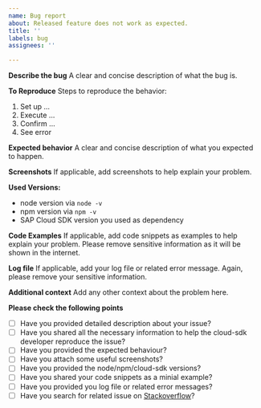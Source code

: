 ```yaml
---
name: Bug report
about: Released feature does not work as expected.
title: ''
labels: bug
assignees: ''

---
```


**Describe the bug**
A clear and concise description of what the bug is.

**To Reproduce**
Steps to reproduce the behavior:
1. Set up ...
2. Execute ...
3. Confirm ...
4. See error

**Expected behavior**
A clear and concise description of what you expected to happen.

**Screenshots**
If applicable, add screenshots to help explain your problem.

**Used Versions:**
 - node version via `node -v`
 - npm version via `npm -v`
 - SAP Cloud SDK version you used as dependency

**Code Examples**
If applicable, add code snippets as examples to help explain your problem. Please remove sensitive information as it will be shown in the internet.

**Log file**
If applicable, add your log file or related error message. Again, please remove your sensitive information.

**Additional context**
Add any other context about the problem here.

**Please check the following points**
- [ ] Have you provided detailed description about your issue?
- [ ] Have you shared all the necessary information to help the cloud-sdk developer reproduce the issue?
- [ ] Have you provided the expected behaviour?
- [ ] Have you attach some useful screenshots?
- [ ] Have you provided the node/npm/cloud-sdk versions?
- [ ] Have you shared your code snippets as a minial example?
- [ ] Have you provided you log file or related error messages?
- [ ] Have you search for related issue on [Stackoverflow](https://stackoverflow.com/questions/tagged/sap-cloud-sdk)?
